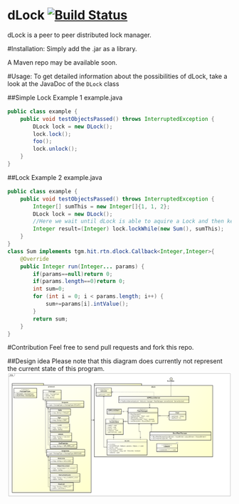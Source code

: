 # dLock [![Build Status](http://ci.truh.in/buildStatus/icon?job=dLock)](http://ci.truh.in/job/dLock/)

dLock is a peer to peer distributed lock manager.


#Installation:
Simply add the .jar as a library.

A Maven repo may be available soon. 

#Usage:
To get detailed information about the possibilities of dLock, take a look at the JavaDoc of the `DLock` class

##Simple Lock Example 1
example.java
```java
public class example {
    public void testObjectsPassed() throws InterruptedException {
        DLock lock = new DLock();
        lock.lock();
        foo();
        lock.unlock();
    }
}
```

##Lock Example 2
example.java
```java
public class example {
    public void testObjectsPassed() throws InterruptedException {
        Integer[] sumThis = new Integer[]{1, 1, 2};
        DLock lock = new DLock();
        //Here we wait until dLock is able to aquire a Lock and then keep the lock until Sum finished its run() call
        Integer result=(Integer) lock.lockWhile(new Sum(), sumThis);
    }
}
class Sum implements tgm.hit.rtn.dlock.Callback<Integer,Integer>{
    @Override
    public Integer run(Integer... params) {
        if(params==null)return 0;
        if(params.length==0)return 0;
        int sum=0;
        for (int i = 0; i < params.length; i++) {
            sum+=params[i].intValue();
        }
        return sum;
    }
}
```

#Contribution
Feel free to send pull requests and fork this repo.

##Design idea
Please note that this diagram does currently not represent the current state of this program.
![alt text](docs/Class_Diagram.png "Logo Title Text 1")
